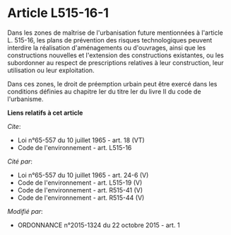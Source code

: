 # Article L515-16-1

Dans les zones de maîtrise de l'urbanisation future mentionnées à l'article L. 515-16, les plans de prévention des risques
technologiques peuvent interdire la réalisation d'aménagements ou d'ouvrages, ainsi que les constructions nouvelles et
l'extension des constructions existantes, ou les subordonner au respect de prescriptions relatives à leur construction, leur
utilisation ou leur exploitation. 

Dans ces zones, le droit de préemption urbain peut être exercé dans les conditions définies au chapitre Ier du titre Ier du
livre II du code de l'urbanisme.

**Liens relatifs à cet article**

_Cite_:

  - Loi n°65-557 du 10 juillet 1965 - art. 18 (VT)
  - Code de l'environnement - art. L515-16

_Cité par_:

  - Loi n°65-557 du 10 juillet 1965 - art. 24-6 (V)
  - Code de l'environnement - art. L515-19 (V)
  - Code de l'environnement - art. R515-41 (V)
  - Code de l'environnement - art. R515-44 (V)

_Modifié par_:

  - ORDONNANCE n°2015-1324 du 22 octobre 2015 - art. 1
